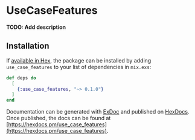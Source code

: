 # UseCaseFeatures

**TODO: Add description**

## Installation

If [available in Hex](https://hex.pm/docs/publish), the package can be installed
by adding `use_case_features` to your list of dependencies in `mix.exs`:

```elixir
def deps do
  [
    {:use_case_features, "~> 0.1.0"}
  ]
end
```

Documentation can be generated with [ExDoc](https://github.com/elixir-lang/ex_doc)
and published on [HexDocs](https://hexdocs.pm). Once published, the docs can
be found at [https://hexdocs.pm/use_case_features](https://hexdocs.pm/use_case_features).


